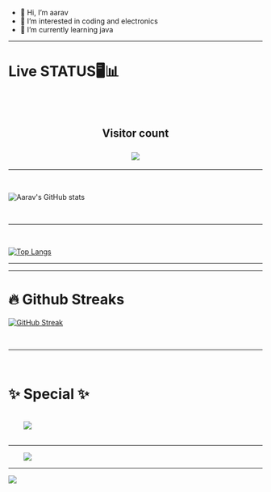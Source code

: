 - 👋 Hi, I’m aarav
- 👀 I’m interested in coding and electronics
- 🌱 I’m currently learning java
<hr>
<h1>Live STATUS🖥📊</h1><br>
<br>
<h2 align="center">Visitor count<br><br>
  <img src="https://profile-counter.glitch.me/arno400/count.svg" /></h2>
</p>
<hr>
<br>

![Aarav's GitHub stats](https://github-readme-stats.vercel.app/api?username=arno400&theme=cobalt&show_icons=true&hide_border=true&include_all_commits=true&count_private=true)

<br><hr><br>

[![Top Langs](https://github-readme-stats.vercel.app/api/top-langs/?username=arno400&theme=cobalt&hide_border=true&layout=compact)](https://github.com/arno400/github-readme-stats)
<br><hr>
<hr>
<h1><b>🔥 Github Streaks</b><br></h1>

[![GitHub Streak](https://github-readme-streak-stats.herokuapp.com/?user=arno400&theme=dark&hide_border=true)](https://git.io/streak-stats)

<br>
<hr><br>

<h1>✨ Special ✨</h1><br>
<a href="https://github.com/arno400/animated-cube" style="margin:30px;display:inline;">
  <img align="center" src="https://github-readme-stats.vercel.app/api/pin/?username=arno400&repo=animated-cube&theme=radical&hide_border=true&show_owner=true" >
  </a><br><br>
  <hr>
<a href="https://github.com/arno400/Quizzeds" style="margin:30px;display:inline;">
  <img align="center" src="https://github-readme-stats.vercel.app/api/pin/?username=arno400&repo=Quizzeds&theme=radical&hide_border=true&show_owner=true" >
  </a>
<br>
<hr>

 ![](https://github-profile-summary-cards.vercel.app/api/cards/profile-details?username=arno400&theme=github_dark)
 
<br>







<!---
arno400/arno400 is a ✨ special ✨ repository because its `README.md` (this file) appears on your GitHub profile.
You can click the Preview link to take a look at your changes.
--->

 
